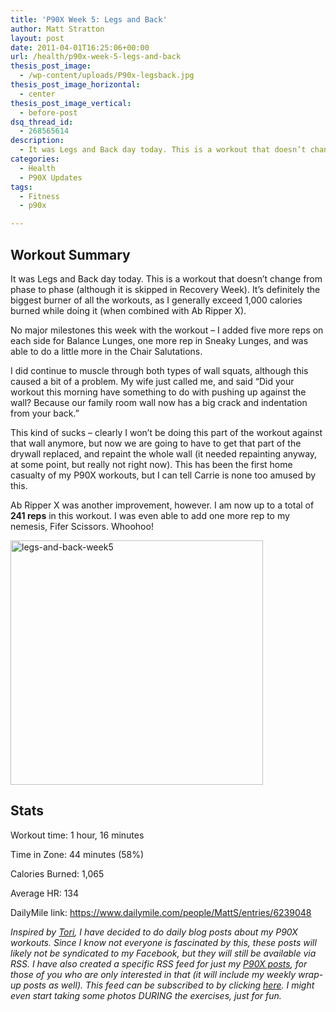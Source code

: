 ```yaml
---
title: 'P90X Week 5: Legs and Back'
author: Matt Stratton
layout: post
date: 2011-04-01T16:25:06+00:00
url: /health/p90x-week-5-legs-and-back
thesis_post_image:
  - /wp-content/uploads/P90x-legsback.jpg
thesis_post_image_horizontal:
  - center
thesis_post_image_vertical:
  - before-post
dsq_thread_id:
  - 268565614
description:
  - It was Legs and Back day today. This is a workout that doesn’t change from phase to phase (although it is skipped in Recovery Week). It’s definitely the biggest burner of all the workouts, as I generally exceed 1,000 calories burned while doing it (when combined with Ab Ripper X). However, it also included an unplanned bit of damage to our drywall.
categories:
  - Health
  - P90X Updates
tags:
  - Fitness
  - p90x

---
```

## Workout Summary

It was Legs and Back day today. This is a workout that doesn’t change from phase to phase (although it is skipped in Recovery Week). It’s definitely the biggest burner of all the workouts, as I generally exceed 1,000 calories burned while doing it (when combined with Ab Ripper X).

No major milestones this week with the workout – I added five more reps on each side for Balance Lunges, one more rep in Sneaky Lunges, and was able to do a little more in the Chair Salutations.

I did continue to muscle through both types of wall squats, although this caused a bit of a problem. My wife just called me, and said “Did your workout this morning have something to do with pushing up against the wall? Because our family room wall now has a big crack and indentation from your back.”

This kind of sucks – clearly I won’t be doing this part of the workout against that wall anymore, but now we are going to have to get that part of the drywall replaced, and repaint the whole wall (it needed repainting anyway, at some point, but really not right now). This has been the first home casualty of my P90X workouts, but I can tell Carrie is none too amused by this.

Ab Ripper X was another improvement, however. I am now up to a total of **241 reps** in this workout. I was even able to add one more rep to my nemesis, Fifer Scissors. Whoohoo!

[<img style="background-image: none; padding-left: 0px; padding-right: 0px; display: inline; padding-top: 0px; border: 0px;" title="legs-and-back-week5" src="/wp-content/uploads/legs-and-back-week5_thumb.png" border="0" alt="legs-and-back-week5" width="404" height="391" />][1]

## Stats

Workout time: 1 hour, 16 minutes
  
Time in Zone: 44 minutes (58%)
  
Calories Burned: 1,065
  
Average HR: 134
  
DailyMile link: <https://www.dailymile.com/people/MattS/entries/6239048>

_Inspired by [Tori][2], I have decided to do daily blog posts about my P90X workouts. Since I know not everyone is fascinated by this, these posts will likely not be syndicated to my Facebook, but they will still be available via RSS. I have also created a specific RSS feed for just my [P90X posts][3], for those of you who are only interested in that (it will include my weekly wrap-up posts as well). This feed can be subscribed to by clicking [here][4]. I might even start taking some photos DURING the exercises, just for fun._

 [1]: /wp-content/uploads/legs-and-back-week5.png
 [2]: https://torisp90xjourney.com/
 [3]: /tags/p90x
 [4]: https://feeds.feedburner.com/MattP90x
